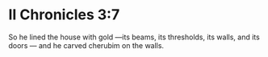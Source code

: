 # II Chronicles 3:7

So he lined the house with gold —its beams, its thresholds, its walls, and its doors — and he carved cherubim on the walls.
